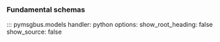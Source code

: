 ### Fundamental schemas

::: pymsgbus.models
    handler: python
    options:
      show_root_heading: false
      show_source: false
